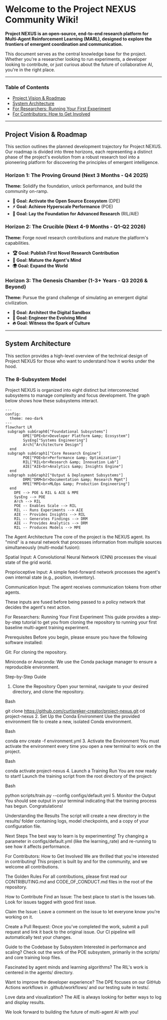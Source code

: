 # Welcome to the Project NEXUS Community Wiki!

**Project NEXUS is an open-source, end-to-end research platform for Multi-Agent Reinforcement Learning (MARL), designed to explore the frontiers of emergent coordination and communication.**

This document serves as the central knowledge base for the project. Whether you're a researcher looking to run experiments, a developer looking to contribute, or just curious about the future of collaborative AI, you're in the right place.

---

### Table of Contents

* [Project Vision & Roadmap](#project-vision--roadmap)
* [System Architecture](#system-architecture)
* [For Researchers: Running Your First Experiment](#for-researchers-running-your-first-experiment)
* [For Contributors: How to Get Involved](#for-contributors-how-to-get-involved)

---

## Project Vision & Roadmap

This section outlines the planned development trajectory for Project NEXUS. Our roadmap is divided into three horizons, each representing a distinct phase of the project's evolution from a robust research tool into a pioneering platform for discovering the principles of emergent intelligence.

### Horizon 1: The Proving Ground (Next 3 Months - Q4 2025)
**Theme:** Solidify the foundation, unlock performance, and build the community on-ramp.
* **🌱 Goal: Activate the Open Source Ecosystem** (DPE)
* **⚡ Goal: Achieve Hyperscale Performance** (POE)
* **🔬 Goal: Lay the Foundation for Advanced Research** (RIL/AIE)

### Horizon 2: The Crucible (Next 4-9 Months - Q1-Q2 2026)
**Theme:** Forge novel research contributions and mature the platform's capabilities.
* **🏆 Goal: Publish First Novel Research Contribution**
* **🧠 Goal: Mature the Agent's Mind**
* **🌍 Goal: Expand the World**

### Horizon 3: The Genesis Chamber (1-3+ Years - Q3 2026 & Beyond)
**Theme:** Pursue the grand challenge of simulating an emergent digital civilization.
* **🌌 Goal: Architect the Digital Sandbox**
* **🧬 Goal: Engineer the Evolving Mind**
* **🔥 Goal: Witness the Spark of Culture**

---

## System Architecture

This section provides a high-level overview of the technical design of Project NEXUS for those who want to understand how it works under the hood.

### The 8-Subsystem Model

Project NEXUS is organized into eight distinct but interconnected subsystems to manage complexity and focus development. The graph below shows how these subsystems interact.

```mermaid
---
config:
  theme: neo-dark
---
flowchart LR
 subgraph subGraph0["Foundational Subsystems"]
        DPE["DPE<br>Developer Platform &amp; Ecosystem"]
        SysEng["Systems Engineering"]
        Arch["Architecture Design"]
  end
 subgraph subGraph1["Core Research Engine"]
        POE["POE<br>Performance &amp; Optimization"]
        RIL["RIL<br>Research &amp; Innovation Lab"]
        AIE["AIE<br>Analytics &amp; Insights Engine"]
  end
 subgraph subGraph2["Output & Deployment Subsystems"]
        DRM["DRM<br>Documentation &amp; Research Mgmt"]
        MPE["MPE<br>MLOps &amp; Production Engineering"]
  end
    DPE --> POE & RIL & AIE & MPE
    SysEng --> POE
    Arch --> RIL
    POE -- Enables Scale --> RIL
    RIL -- Runs Experiments --> AIE
    AIE -- Provides Insights --> RIL
    RIL -- Generates Findings --> DRM
    AIE -- Provides Analytics --> DRM
    RIL -- Produces Models --> MPE
```

The Agent Architecture
The core of the project is the NEXUS agent. Its "mind" is a neural network that processes information from multiple sources simultaneously (multi-modal fusion):

Spatial Input: A Convolutional Neural Network (CNN) processes the visual state of the grid world.

Proprioceptive Input: A simple feed-forward network processes the agent's own internal state (e.g., position, inventory).

Communication Input: The agent receives communication tokens from other agents.

These inputs are fused before being passed to a policy network that decides the agent's next action.

For Researchers: Running Your First Experiment
This guide provides a step-by-step tutorial to get you from cloning the repository to running your first baseline multi-agent training experiment.

Prerequisites
Before you begin, please ensure you have the following software installed:

Git: For cloning the repository.

Miniconda or Anaconda: We use the Conda package manager to ensure a reproducible environment.

Step-by-Step Guide
1. Clone the Repository
Open your terminal, navigate to your desired directory, and clone the repository.

Bash

git clone https://github.com/curtisreker-creator/project-nexus.git
cd project-nexus
2. Set Up the Conda Environment
Use the provided environment file to create a new, isolated Conda environment.

Bash

conda env create -f environment.yml
3. Activate the Environment
You must activate the environment every time you open a new terminal to work on the project.

Bash

conda activate project-nexus
4. Launch a Training Run
You are now ready to start! Launch the training script from the root directory of the project:

Bash

python scripts/train.py --config configs/default.yml
5. Monitor the Output
You should see output in your terminal indicating that the training process has begun. Congratulations!

Understanding the Results
The script will create a new directory in the results/ folder containing logs, model checkpoints, and a copy of your configuration file.

Next Steps
The best way to learn is by experimenting! Try changing a parameter in configs/default.yml (like the learning_rate) and re-running to see how it affects performance.

For Contributors: How to Get Involved
We are thrilled that you're interested in contributing! This project is built by and for the community, and we welcome all contributions.

The Golden Rules
For all contributions, please first read our CONTRIBUTING.md and CODE_OF_CONDUCT.md files in the root of the repository.

How to Contribute
Find an Issue: The best place to start is the Issues tab. Look for issues tagged with good first issue.

Claim the Issue: Leave a comment on the issue to let everyone know you're working on it.

Create a Pull Request: Once you've completed the work, submit a pull request and link it back to the original issue. Our CI pipeline will automatically test your changes.

Guide to the Codebase by Subsystem
Interested in performance and scaling? Check out the work of the POE subsystem, primarily in the scripts/ and core training loop files.

Fascinated by agent minds and learning algorithms? The RIL's work is centered in the agents/ directory.

Want to improve the developer experience? The DPE focuses on our GitHub Actions workflows in .github/workflows/ and our testing suite in tests/.

Love data and visualization? The AIE is always looking for better ways to log and display results.

We look forward to building the future of multi-agent AI with you!